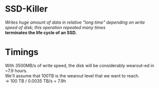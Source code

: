 # SSD-Killer
_Writes huge amount of data in relative "long time" depending on write speed of disk; this operation repeated many times_  
**terminates the life cycle of an SSD.**

# Timings
With 3500MB/s of write speed, the disk will be considerably wearout-ed in ~7.9 hours.  
We'll assume that 100TB is the wearout level that we want to reach.  
-> 100 TB / 0.0035 TB/s = 7.9h
